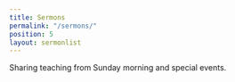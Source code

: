 ```yaml
---
title: Sermons
permalink: "/sermons/"
position: 5
layout: sermonlist
---
```


Sharing teaching from Sunday morning and special events.
